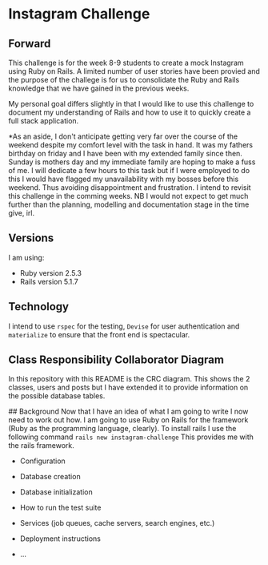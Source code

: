 # Instagram Challenge

## Forward

This challenge is for the week 8-9 students to create a mock Instagram using Ruby on Rails.
A limited number of user stories have been provied and the purpose of the challege is for us to consolidate the Ruby and Rails knowledge that we have gained in the previous weeks.

My personal goal differs slightly in that I would like to use this challenge to document my understanding of Rails and how to use it to quickly create a full stack application. 

*As an aside, I don't anticipate getting very far over the course of the weekend despite my comfort level with the task in hand. It was my fathers birthday on friday and I have been with my extended family since then. Sunday is mothers day and my immediate family are hoping to make a fuss of me. I will dedicate a few hours to this task but if I were employed to do this I would have flagged my unavailability with my bosses before this weekend. Thus avoiding disappointment and frustration. I intend to revisit this challenge in the comming weeks. NB I would not expect to get much further than the planning, modelling and documentation stage in the time give, irl.

## Versions

I am using:
* Ruby version 2.5.3
* Rails version 5.1.7

## Technology
I intend to use `rspec` for the testing, `Devise` for user authentication and `materialize` to ensure that the front end is spectacular.

## Class Responsibility Collaborator Diagram
In this repository with this README is the CRC diagram.
This shows the 2 classes, users and posts but I have extended it to provide information on the possible database tables.

## Background
Now that I have an idea of what I am going to write I now need to work out how.
I am going to use Ruby on Rails for the framework (Ruby as the programming language, clearly).
To install rails I use the following command `rails new instagram-challenge`
This provides me with the rails framework.



* Configuration

* Database creation

* Database initialization

* How to run the test suite

* Services (job queues, cache servers, search engines, etc.)

* Deployment instructions

* ...
